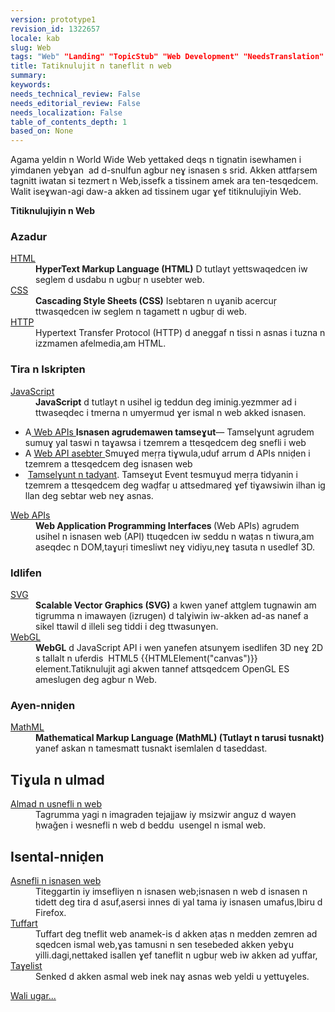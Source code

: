 ```yaml
---
version: prototype1
revision_id: 1322657
locale: kab
slug: Web
tags: "Web" "Landing" "TopicStub" "Web Development" "NeedsTranslation"
title: Tatiknulujit n taneflit n web
summary: 
keywords: 
needs_technical_review: False
needs_editorial_review: False
needs_localization: False
table_of_contents_depth: 1
based_on: None
---
```

<p>Agama yeldin n World Wide Web yettaked deqs n tignatin isewhamen i yimdanen yebɣan&nbsp; ad d-snulfun agbur neɣ isnasen s srid. Akken attfaṛsem tagnitt iwatan si tezmert n Web,issefk a tissinem amek ara ten-tesqedcem. Walit iseɣwan-agi daw-a akken ad tissinem ugar ɣef titiknulujiyin Web.</p>

<p><strong>Titiknulujiyin n Web</strong></p>

<div class="row topicpage-table">
<div class="section">
<h3 id="Azadur">Azadur</h3>

<dl>
 <dt><a href="/en-US/docs/Web/HTML">HTML</a></dt>
 <dd><strong>HyperText Markup Language (HTML)</strong> D tutlayt yettswaqedcen iw seglem d usdabu n ugbuṛ n usebter web.</dd>
 <dt><a href="/en-US/docs/Web/CSS">CSS</a></dt>
 <dd><strong>Cascading Style Sheets (CSS)</strong> Isebtaren n uɣanib acercuṛ ttwasqedcen iw seglem n tagamett n ugbuṛ di web.</dd>
 <dt><a href="/en-US/docs/Web/HTTP">HTTP</a></dt>
 <dd>Hypertext Transfer Protocol (HTTP) d aneggaf n tissi n asnas i tuzna n izzmamen afelmedia,am HTML.</dd>
</dl>

<h3 id="Tira_n_Iskripten">Tira n Iskripten</h3>

<dl>
 <dt><a href="/en-US/docs/Web/JavaScript">JavaScript</a></dt>
 <dd><strong>JavaScript</strong> d tutlayt n usihel ig teddun deg iminig.yezmmer ad i ttwaseqdec i tmerna n umyermud ɣer ismal n web akked isnasen.</dd>
</dl>

<ul>
 <li>A<a href="/en-US/docs/Web/API" title="/en-US/docs/Web/API"> Web APIs </a><strong>Isnasen agrudemawen tamseɣut</strong>— Tamselɣunt agrudem sumuɣ yal taswi n taɣawsa i tzemrem a ttesqedcem deg snefli i web</li>
 <li>A <a href="/en-US/docs/WebAPI">Web API asebter </a>Smuɣed meṛṛa tiɣwula,uduf arrum d APIs nniḍen i tzemrem a ttesqedcem deg isnasen web</li>
 <li>&nbsp;<a href="https://developer.mozilla.org/en-US/docs/Web/Events" type="https://developer.mozilla.org/en-US/docs/Web/Events">Tamselɣunt n tadyant</a>. Tamseɣut Event tesmuɣud meṛṛa tidyanin i tzemrem a ttesqedcem deg waḍfaṛ u attsedmareḍ ɣef tiɣawsiwin ilhan ig llan deg sebtar web neɣ asnas.</li>
</ul>

<dl>
 <dt><a href="/en-US/docs/Web/Reference/API">Web APIs</a></dt>
 <dd><strong>Web Application Programming Interfaces </strong>(Web APIs) agrudem usihel n isnasen web (API) ttuqedcen iw seddu n waṭas n tiwura,am aseqdec n DOM,taɣuṛi timesliwt neɣ vidiyu,neɣ tasuta n usedlef 3D.</dd>
</dl>

<h3 id="Idlifen">Idlifen</h3>

<dl>
 <dt><a href="/en-US/docs/SVG">SVG</a></dt>
 <dd><strong>Scalable Vector Graphics (SVG)</strong> a kwen yanef attglem tugnawin am tigrumma n imawayen (izrugen) d talɣiwin iw-akken ad-as nanef a sikel ttawil d illeli seg tiddi i deg ttwasunɣen.</dd>
 <dt><a href="/en-US/docs/Web/WebGL" title="/en-US/docs/Web/WebGL">WebGL</a></dt>
 <dd><strong>WebGL</strong> d JavaScript API i wen yanefen atsunɣem isedlifen 3D neɣ 2D s tallalt n uferdis&nbsp; HTML5 {{HTMLElement("canvas")}} element.Tatiknulujit agi akwen tannef attsqedcem OpenGL ES ameslugen deg agbur n Web.</dd>
</dl>

<h3 id="Ayen-nniḍen">Ayen-nniḍen</h3>

<dl>
 <dt><a href="/en-US/docs/Web/MathML">MathML</a></dt>
 <dd><strong>Mathematical Markup Language (MathML) (Tutlayt n tarusi tusnakt)</strong> yanef askan n tamesmatt tusnakt isemlalen d taseddast.</dd>
</dl>
</div>

<div class="section">
<h2 class="Documentation" id="Tiɣula_n_ulmad">Tiɣula n ulmad</h2>

<dl>
 <dt><a href="/en-US/docs/Learn">Almad n usnefli n web </a></dt>
 <dd>Tagrumma yagi n imagraden tejajjaw iy msizwir anguz d wayen ḥwaǧen i wesnefli n web d beddu&nbsp; usengel n ismal web.</dd>
</dl>

<h2 id="Isental-nniḍen">Isental-nniḍen</h2>

<dl>
 <dt><a href="/en-US/docs/Web/Apps">Asnefli n isnasen web </a></dt>
 <dd>Titeggartin iy imsefliyen n isnasen web;isnasen n web d isnasen n tidett deg tira d asuf,asersi innes di yal tama iy isnasen umafus,lbiru d Firefox.</dd>
 <dt><a href="/en-US/docs/Web/Accessibility">Tuffart</a></dt>
 <dd>Tuffart deg tneflit web anamek-is d akken aṭas n medden zemren ad sqedcen ismal web,ɣas tamusni n sen tesebeded akken yebɣu yilli.dagi,nettaked isallen ɣef taneflit n ugbuṛ web iw akken ad yuffar,</dd>
 <dt><a href="/en-US/docs/Web/Security">Taɣelist</a></dt>
 <dd>Senked d akken asmal web inek naɣ asnas web yeldi u yettuɣeles.</dd>
</dl>
</div>
</div>

<p><span class="alllinks"><a href="/en-US/docs/tag/Web">Wali ugar...</a></span></p>

